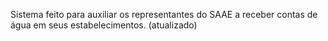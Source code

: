 Sistema feito para auxiliar os representantes do SAAE a receber contas de água em seus estabelecimentos. (atualizado)